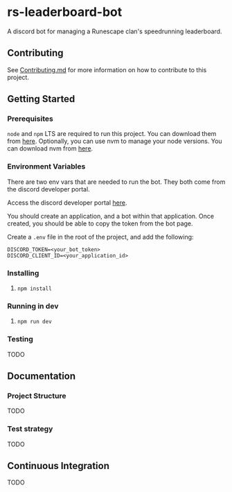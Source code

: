 # rs-leaderboard-bot

A discord bot for managing a Runescape clan's speedrunning leaderboard.

## Contributing

See [Contributing.md](./Contributing.md) for more information on how to contribute to this project.

## Getting Started

### Prerequisites

`node` and `npm` LTS are required to run this project. You can download them from [here](https://nodejs.org/en/). Optionally, you can use nvm to manage your node versions. You can download nvm from [here](https://github.com/nvm-sh/nvm).

### Environment Variables

There are two env vars that are needed to run the bot. They both come from the discord developer portal.

Access the discord developer portal [here](https://discord.com/developers/applications).

You should create an application, and a bot within that application. Once created, you should be able to copy the token from the bot page.

Create a `.env` file in the root of the project, and add the following:

```
DISCORD_TOKEN=<your_bot_token>
DISCORD_CLIENT_ID=<your_application_id>
```

### Installing

1. `npm install`

### Running in dev

1. `npm run dev`

### Testing

TODO

## Documentation

### Project Structure

TODO

### Test strategy

TODO

## Continuous Integration

TODO